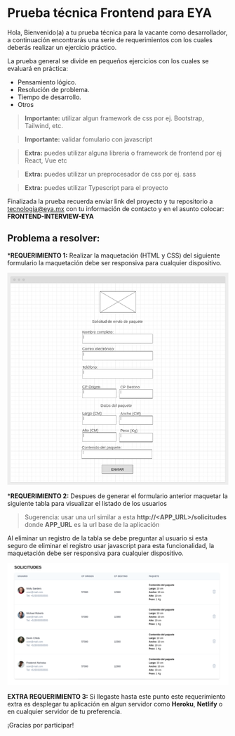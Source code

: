 # Prueba técnica Frontend para EYA
Hola, Bienvenido(a) a tu prueba técnica para la vacante como desarrollador, a continuación encontrarás una serie de requerimientos con los cuales deberás realizar un ejercicio práctico.

La prueba general se divide en pequeños ejercicios con los cuales se evaluará en práctica:
* Pensamiento lógico.
* Resolución de problema.
* Tiempo de desarrollo.
* Otros

> **Importante:** utilizar algun framework de css por ej. Bootstrap, Tailwind, etc.

> **Importante:** validar fomulario con javascript

> **Extra:** puedes utilizar alguna libreria o framework de frontend por ej React, Vue etc

> **Extra:** puedes utilizar un preprocesador de css por ej. sass

> **Extra:** puedes utilizar Typescript para el proyecto

Finalizada la prueba recuerda enviar link del proyecto y tu repositorio a tecnologia@eya.mx con tu información de contacto y en el asunto colocar: **FRONTEND-INTERVIEW-EYA**

## Problema a resolver:

***REQUERIMIENTO 1:** Realizar la maquetación (HTML y CSS) del siguiente formulario la maquetación debe ser responsiva para cualquier dispositivo.

![Formulario](/img/screen01.png "Formulario")

***REQUERIMIENTO 2:** Despues de generar el formulario anterior maquetar la siguiente tabla para visualizar el listado de los usuarios

> Sugerencia: usar una url similar a esta **http://<APP_URL>/solicitudes** donde **APP_URL** es la url base de la aplicación

Al eliminar un registro de la tabla se debe preguntar al usuario si esta seguro de eliminar el registro usar javascript para esta funcionalidad, la maquetación debe ser responsiva para cualquier dispositivo.

![Tabla](/img/screen02.png "Tabla")

**EXTRA REQUERIMIENTO 3:** Si llegaste hasta este punto este requerimiento extra es desplegar tu aplicación en algun servidor como **Heroku**, **Netlify** o en cualquier servidor de tu preferencia.

¡Gracias por participar!
